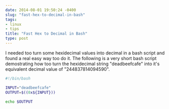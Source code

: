 ```yaml
---
date: 2014-08-01 19:50:24 -0400
slug: "fast-hex-to-decimal-in-bash"
tags:
- linux
- tips
title: "Fast Hex to Decimal in Bash"
type: post
---
```


I needed too turn some hexidecimal values into decimal in a bash script and
found a real easy way too do it. The following is a very short bash script
demostrating how too turn the hexidecimal string "deadbeefcafe" into it's
equivalent decimal value of "244837814094590".

```bash
#!/bin/bash

INPUT="deadbeefcafe"
OUTPUT=$((0x${INPUT}))

echo $OUTPUT
```
